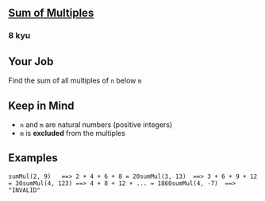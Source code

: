 <h2><a href=https://www.codewars.com/kata/57241e0f440cd279b5000829/train/javascript target="_blank">Sum of Multiples</a></h2><h3>8 kyu</h3><h2 id="your-job">Your Job</h2><p>  Find the sum of all multiples of <code>n</code> below <code>m</code> </p><h2 id="keep-in-mind">Keep in Mind</h2><ul><li><code>n</code> and <code>m</code> are natural numbers (positive integers)</li><li><code>m</code> is <strong>excluded</strong> from the multiples</li></ul><h2 id="examples">Examples</h2><pre><code class="language-javascript"><span class="cm-variable">sumMul</span>(<span class="cm-number">2</span>, <span class="cm-number">9</span>)   <span class="cm-operator">==</span><span class="cm-operator">&gt;</span> <span class="cm-number">2</span> <span class="cm-operator">+</span> <span class="cm-number">4</span> <span class="cm-operator">+</span> <span class="cm-number">6</span> <span class="cm-operator">+</span> <span class="cm-number">8</span> <span class="cm-operator">=</span> <span class="cm-number">20</span><span class="cm-variable">sumMul</span>(<span class="cm-number">3</span>, <span class="cm-number">13</span>)  <span class="cm-operator">==</span><span class="cm-operator">&gt;</span> <span class="cm-number">3</span> <span class="cm-operator">+</span> <span class="cm-number">6</span> <span class="cm-operator">+</span> <span class="cm-number">9</span> <span class="cm-operator">+</span> <span class="cm-number">12</span> <span class="cm-operator">=</span> <span class="cm-number">30</span><span class="cm-variable">sumMul</span>(<span class="cm-number">4</span>, <span class="cm-number">123</span>) <span class="cm-operator">==</span><span class="cm-operator">&gt;</span> <span class="cm-number">4</span> <span class="cm-operator">+</span> <span class="cm-number">8</span> <span class="cm-operator">+</span> <span class="cm-number">12</span> <span class="cm-operator">+</span> <span class="cm-meta">...</span> <span class="cm-operator">=</span> <span class="cm-number">1860</span><span class="cm-variable">sumMul</span>(<span class="cm-number">4</span>, <span class="cm-operator">-</span><span class="cm-number">7</span>)  <span class="cm-operator">==</span><span class="cm-operator">&gt;</span> <span class="cm-string">"INVALID"</span></code></pre><pre style="display: none;"><code class="language-csharp"><span class="cm-variable">Kata</span>.<span class="cm-variable">SumMul</span>(<span class="cm-number">2</span>, <span class="cm-number">9</span>)   <span class="cm-operator">=&gt;</span> <span class="cm-number">2</span> <span class="cm-operator">+</span> <span class="cm-number">4</span> <span class="cm-operator">+</span> <span class="cm-number">6</span> <span class="cm-operator">+</span> <span class="cm-number">8</span> <span class="cm-operator">=</span> <span class="cm-number">20</span><span class="cm-variable">Kata</span>.<span class="cm-variable">SumMul</span>(<span class="cm-number">3</span>, <span class="cm-number">13</span>)  <span class="cm-operator">=&gt;</span> <span class="cm-number">3</span> <span class="cm-operator">+</span> <span class="cm-number">6</span> <span class="cm-operator">+</span> <span class="cm-number">9</span> <span class="cm-operator">+</span> <span class="cm-number">12</span> <span class="cm-operator">=</span> <span class="cm-number">30</span><span class="cm-variable">Kata</span>.<span class="cm-variable">SumMul</span>(<span class="cm-number">4</span>, <span class="cm-number">123</span>) <span class="cm-operator">=&gt;</span> <span class="cm-number">4</span> <span class="cm-operator">+</span> <span class="cm-number">8</span> <span class="cm-operator">+</span> <span class="cm-number">12</span> <span class="cm-operator">+</span> ... <span class="cm-operator">=</span> <span class="cm-number">1860</span><span class="cm-variable">Kata</span>.<span class="cm-variable">SumMul</span>(<span class="cm-number">4</span>, <span class="cm-number">1</span>)   <span class="cm-comment">// throws ArgumentException</span><span class="cm-variable">Kata</span>.<span class="cm-variable">SumMul</span>(<span class="cm-number">0</span>, <span class="cm-number">20</span>)  <span class="cm-comment">// throws ArgumentException</span></code></pre><pre style="display: none;"><code class="language-r"><span class="cm-variable">sum_mul</span>(<span class="cm-number">2</span>, <span class="cm-number">9</span>)   <span class="cm-operator">==&gt;</span> <span class="cm-number">2</span> <span class="cm-operator">+</span> <span class="cm-number">4</span> <span class="cm-operator">+</span> <span class="cm-number">6</span> <span class="cm-operator">+</span> <span class="cm-number">8</span> <span class="cm-operator">=</span> <span class="cm-number">20</span><span class="cm-variable">sum_mul</span>(<span class="cm-number">3</span>, <span class="cm-number">13</span>)  <span class="cm-operator">==&gt;</span> <span class="cm-number">3</span> <span class="cm-operator">+</span> <span class="cm-number">6</span> <span class="cm-operator">+</span> <span class="cm-number">9</span> <span class="cm-operator">+</span> <span class="cm-number">12</span> <span class="cm-operator">=</span> <span class="cm-number">30</span><span class="cm-variable">sum_mul</span>(<span class="cm-number">4</span>, <span class="cm-number">123</span>) <span class="cm-operator">==&gt;</span> <span class="cm-number">4</span> <span class="cm-operator">+</span> <span class="cm-number">8</span> <span class="cm-operator">+</span> <span class="cm-number">12</span> <span class="cm-operator">+</span> <span class="cm-keyword">...</span> <span class="cm-operator">=</span> <span class="cm-number">1860</span><span class="cm-variable">sum_mul</span>(<span class="cm-number">4</span>, <span class="cm-operator">-</span><span class="cm-number">7</span>)  <span class="cm-operator">==&gt;</span> <span class="cm-string">"</span><span class="cm-string">INVALID"</span></code></pre><pre style="display: none;"><code class="language-java"><span class="cm-variable">Kata</span>.<span class="cm-variable">sumMul</span>(<span class="cm-number">2</span>, <span class="cm-number">9</span>)   <span class="cm-operator">==&gt;</span> <span class="cm-number">2</span> <span class="cm-operator">+</span> <span class="cm-number">4</span> <span class="cm-operator">+</span> <span class="cm-number">6</span> <span class="cm-operator">+</span> <span class="cm-number">8</span> <span class="cm-operator">=</span> <span class="cm-number">20</span><span class="cm-variable">Kata</span>.<span class="cm-variable">sumMul</span>(<span class="cm-number">3</span>, <span class="cm-number">13</span>)  <span class="cm-operator">==&gt;</span> <span class="cm-number">3</span> <span class="cm-operator">+</span> <span class="cm-number">6</span> <span class="cm-operator">+</span> <span class="cm-number">9</span> <span class="cm-operator">+</span> <span class="cm-number">12</span> <span class="cm-operator">=</span> <span class="cm-number">30</span><span class="cm-variable">Kata</span>.<span class="cm-variable">sumMul</span>(<span class="cm-number">4</span>, <span class="cm-number">123</span>) <span class="cm-operator">==&gt;</span> <span class="cm-number">4</span> <span class="cm-operator">+</span> <span class="cm-number">8</span> <span class="cm-operator">+</span> <span class="cm-number">12</span> <span class="cm-operator">+</span> ... <span class="cm-operator">=</span> <span class="cm-number">1860</span><span class="cm-variable">Kata</span>.<span class="cm-variable">sumMul</span>(<span class="cm-number">4</span>, <span class="cm-operator">-</span><span class="cm-number">7</span>)  <span class="cm-comment">// throws IllegalArgumentException</span></code></pre><pre style="display: none;"><code class="language-scala"><span class="cm-variable">sumMul</span>(<span class="cm-number">2</span>, <span class="cm-number">9</span>)   <span class="cm-comment">// =&gt; 2 + 4 + 6 + 8 = Some(20)</span><span class="cm-variable">sumMul</span>(<span class="cm-number">3</span>, <span class="cm-number">13</span>)  <span class="cm-comment">// =&gt; 3 + 6 + 9 + 12 = Some(30)</span><span class="cm-variable">sumMul</span>(<span class="cm-number">4</span>, <span class="cm-number">123</span>) <span class="cm-comment">// =&gt; 4 + 8 + 12 + ... = Some(1860)</span><span class="cm-variable">sumMul</span>(<span class="cm-number">4</span>, <span class="cm-operator">-</span><span class="cm-number">7</span>)  <span class="cm-comment">// =&gt; None (m must be greater than 0)</span><span class="cm-variable">sumMul</span>(<span class="cm-operator">-</span><span class="cm-number">4</span>, <span class="cm-number">7</span>)  <span class="cm-comment">// =&gt; None (n must be greater than 0)</span><span class="cm-variable">sumMul</span>(<span class="cm-number">0</span>, <span class="cm-number">2</span>)   <span class="cm-comment">// =&gt; None</span><span class="cm-variable">sumMul</span>(<span class="cm-number">2</span>, <span class="cm-number">0</span>)   <span class="cm-comment">// =&gt; None</span></code></pre><pre style="display: none;"><code class="language-cobol">      SumMul(<span class="cm-number">2</span>, <span class="cm-number">9</span>)   <span class="cm-builtin">=</span><span class="cm-builtin">&gt;</span> <span class="cm-number">2</span> <span class="cm-builtin">+</span> <span class="cm-number">4</span> <span class="cm-builtin">+</span> <span class="cm-number">6</span> <span class="cm-builtin">+</span> <span class="cm-number">8</span> <span class="cm-builtin">=</span> <span class="cm-number">20</span>      SumMul(<span class="cm-number">3</span>, <span class="cm-number">13</span>)  <span class="cm-builtin">=</span><span class="cm-builtin">&gt;</span> <span class="cm-number">3</span> <span class="cm-builtin">+</span> <span class="cm-number">6</span> <span class="cm-builtin">+</span> <span class="cm-number">9</span> <span class="cm-builtin">+</span> <span class="cm-number">12</span> <span class="cm-builtin">=</span> <span class="cm-number">30</span>      SumMul(<span class="cm-number">4</span>, <span class="cm-number">123</span>) <span class="cm-builtin">=</span><span class="cm-builtin">&gt;</span> <span class="cm-number">4</span> <span class="cm-builtin">+</span> <span class="cm-number">8</span> <span class="cm-builtin">+</span> <span class="cm-number">12</span> <span class="cm-builtin">+</span> <span class="cm-link">.</span><span class="cm-link">.</span><span class="cm-link">.</span> <span class="cm-builtin">=</span> <span class="cm-number">1860</span>      SumMul(<span class="cm-number">4</span>, <span class="cm-number">1</span>)   <span class="cm-builtin">=</span><span class="cm-builtin">&gt;</span> <span class="cm-number">-1</span>      SumMul(<span class="cm-number">0</span>, <span class="cm-number">20</span>)  <span class="cm-builtin">=</span><span class="cm-builtin">&gt;</span> <span class="cm-number">-1</span></code></pre><pre style="display: none;"><code class="language-c"><span class="cm-variable">sum_mul</span>(<span class="cm-number">2</span>, <span class="cm-number">9</span>)   <span class="cm-comment">// =&gt; 2 + 4 + 6 + 8 = 20</span><span class="cm-variable">sum_mul</span>(<span class="cm-number">3</span>, <span class="cm-number">13</span>)  <span class="cm-comment">// =&gt; 3 + 6 + 9 + 12 = 30</span><span class="cm-variable">sum_mul</span>(<span class="cm-number">4</span>, <span class="cm-number">123</span>) <span class="cm-comment">// =&gt; 4 + 8 + 12 + ... = 1860</span><span class="cm-variable">sum_mul</span>(<span class="cm-number">4</span>, <span class="cm-operator">-</span><span class="cm-number">7</span>)  <span class="cm-comment">// =&gt; -1 (n must be greater than 0)</span><span class="cm-variable">sum_mul</span>(<span class="cm-operator">-</span><span class="cm-number">4</span>, <span class="cm-number">7</span>)  <span class="cm-comment">// =&gt; -1 (m must be greater than 0)</span><span class="cm-variable">sum_mul</span>(<span class="cm-number">0</span>, <span class="cm-number">2</span>)   <span class="cm-comment">// =&gt; -1 (n cannot be equal to 0)</span><span class="cm-variable">sum_mul</span>(<span class="cm-number">2</span>, <span class="cm-number">0</span>)   <span class="cm-comment">// =&gt; -1 (m cannot be equal to 0)</span></code></pre>